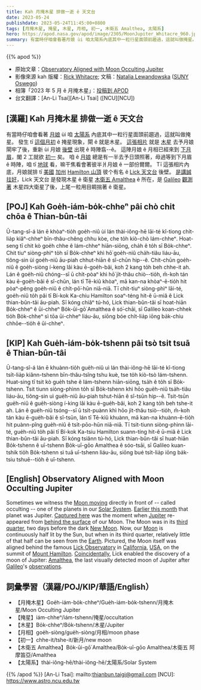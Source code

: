 ```yaml
---
title: Kah 月掩木星 排做一逝 ê 天文台
date: 2023-05-24
publishdate: 2023-05-24T11:45:00+0800
tags: [月掩木星, 掩星, 木星, 月相, 初一, 木衛五 Amalthea, 太陽系]
hero: https://apod.nasa.gov/apod/image/2305/MoonJupiter_Whitacre_960.jpg
summary: 有當時仔咱會看著月娘 ùi 咱太陽系內底其中一粒行星面頭前趨過，這就叫做掩星。
---
```


{{% apod %}}

- 原始文章：[Observatory Aligned with Moon Occulting Jupiter](https://apod.nasa.gov/apod/ap230524.html)
- 影像來源 kah 版權：[Rick Whitacre](https://www.flickr.com/photos/ricoshanchez/); 文稿：[Natalia Lewandowska](https://www.oswego.edu/physics/natalia-lewandowska) ([SUNY Oswego](https://www.oswego.edu/physics/))
- 相簿「2023 年 5 月 ê 月掩木星」：[投稿到 APOD](https://www.facebook.com/media/set/?set=a.228700059858579&type=3)
- 台文翻譯：[An-Li Tsai][An-Li Tsai] ([NCU][NCU])

## [漢羅] Kah 月掩木星 排做一逝 ê 天文台
有當時仔咱會看著 [月娘][Moon moving] ùi 咱 [太陽系][Solar System] 內底其中一粒行星面頭前趨過，這就叫做掩星。
發生 tī [這個月初][Earlier this month] ê 掩星現象，閘 ê 就是木星。
[這張相片][Captured here] 就是 [木星][Jupiter] 去予月娘閘牢了後，重新 ùi 月娘 [後壁][behind the surface] 出現 ê 時陣翕--ê。
這陣月娘 ê 月相已經來到 [下月眉][third quarter]，閣 2 工就欲 [初一][New Moon] 矣。
咱 ê [月娘][Moon] 總是有一半去予日頭照著，毋過等到下月眉 ê 時陣，咱 tī [地球][Earth] 看，嘛干焦看會著彼半爿月娘 ê 一部份爾爾。
Tī 這張相片內底，月娘就排 tī [美國][USA] [加州][California] [Hamilton 山頂][Mount Hamilton] 彼个有名 ê [Lick 天文台][Lick Observatory] 後壁。
[是講誠拄好][Coincidentally]，Lick 天文台 是發現木星 ê 衛星 [木衛五 Amalthea][Amalthea] ê 所在，是 [Galileo][Galileo] [觀測著][observations] 木星四大衛星了後，上尾一粒用目睭揣著 ê 衛星。

## [POJ] Kah Goe̍h-iám-bo̍k-chheⁿ pâi chò chi̍t chōa ê Thian-bûn-tâi
Ū-tang-sî-á lán ē khòaⁿ-tio̍h goe̍h-niû ùi lán thài-iông-hē lāi-té kî-tiong chi̍t-lia̍p kiâⁿ-chheⁿ bīn-thâu-chêng chhu kòe, che to̍h kiò-chò Iám-chheⁿ.
Hoat-seng tī chit kò goe̍h chhe ê Iám-chheⁿ hiān-siōng, cha̍h ê to̍h sī Bo̍k-chheⁿ.
Chit tiuⁿ siòng-phìⁿ to̍h sī Bo̍k-chheⁿ khì hō͘ goe̍h-niû cha̍h-tiâu liáu-āu, tiông-sin ùi goe̍h-niû āu-piah chhut-hiān ê sî-chūn hip--ê.
Chit-chūn goe̍h-niû ê goe̍h-siòng í-keng lâi kàu ē-goe̍h-bâi, koh 2 kang to̍h beh chhe-it ah.
Lán ê goe̍h-niû chóng--sī ū chi̍t-pòaⁿ khì hō͘ ji̍t-thâu chiò--tio̍h, m̄-koh tán kàu ē-goe̍h-bâi ê sî-chūn, lán tī Tē-kiû khòaⁿ, mā kan-na khòaⁿ-ē-tio̍h hit pòaⁿ-pêng goe̍h-niû ê chi̍t-pō͘-hūn niā-niā.
Tī chit-tiuⁿ siòng-phìⁿ lāi-té, goe̍h-niû to̍h pâi tī Bí-kok Ka-chiu Hamilton soaⁿ-téng hit-ê ū-miâ ê Lick thian-bûn-tâi āu-piah.
Sī kóng chiâⁿ tú-hó, Lick thian-bûn-tâi sī hoat-hiān Bo̍k-chheⁿ ê ūi-chheⁿ Bo̍k-ūi-gō͘ Amalthea ê só͘-chāi, sī Galileo koan-chhek tio̍h Bo̍k-chheⁿ sì tōa ūi-chheⁿ liáu-āu, siōng bóe chi̍t-lia̍p iōng ba̍k-chiu chhōe--tio̍h ê ūi-chheⁿ.

## [KIP] Kah Gue̍h-iám-bo̍k-tshenn pâi tsò tsi̍t tsuā ê Thian-bûn-tâi
Ū-tang-sî-á lán ē khuànn-tio̍h gue̍h-niû uì lán thài-iông-hē lāi-té kî-tiong tsi̍t-lia̍p kiânn-tshenn bīn-thâu-tsîng tshu kuè, tse to̍h kiò-tsò Iám-tshenn.
Huat-sing tī tsit kò gue̍h tshe ê Iám-tshenn hiān-siōng, tsa̍h ê to̍h sī Bo̍k-tshenn.
Tsit tiunn siòng-phìnn to̍h sī Bo̍k-tshenn khì hōo gue̍h-niû tsa̍h-tiâu liáu-āu, tiông-sin uì gue̍h-niû āu-piah tshut-hiān ê sî-tsūn hip--ê.
Tsit-tsūn gue̍h-niû ê gue̍h-siòng í-king lâi kàu ē-gue̍h-bâi, koh 2 kang to̍h beh tshe-it ah.
Lán ê gue̍h-niû tsóng--sī ū tsi̍t-puànn khì hōo ji̍t-thâu tsiò--tio̍h, m̄-koh tán kàu ē-gue̍h-bâi ê sî-tsūn, lán tī Tē-kiû khuànn, mā kan-na khuànn-ē-tio̍h hit puànn-pîng gue̍h-niû ê tsi̍t-pōo-hūn niā-niā.
Tī tsit-tiunn siòng-phìnn lāi-té, gue̍h-niû to̍h pâi tī Bí-kok Ka-tsiu Hamilton suann-tíng hit-ê ū-miâ ê Lick thian-bûn-tâi āu-piah.
Sī kóng tsiânn tú-hó, Lick thian-bûn-tâi sī huat-hiān Bo̍k-tshenn ê uī-tshenn Bo̍k-uī-gōo Amalthea ê sóo-tsāi, sī Galileo kuan-tshik tio̍h Bo̍k-tshenn sì tuā uī-tshenn liáu-āu, siōng bué tsi̍t-lia̍p iōng ba̍k-tsiu tshuē--tio̍h ê uī-tshenn.

## [English] Observatory Aligned with Moon Occulting Jupiter
Sometimes we witness the [Moon moving][Moon moving] directly in front of -- called occulting -- one of the planets in our [Solar System][Solar System].
[Earlier this month][Earlier this month] that planet was Jupiter.
[Captured here][Captured here] was the moment when [Jupiter][Jupiter] re-appeared from [behind the surface][behind the surface] of our Moon.
The Moon was in its [third quarter][third quarter], two days before the dark [New Moon][New Moon].
Now, our [Moon][Moon] is continuously half lit by the Sun, but when in its third quarter, relatively little of that half can be seen from the [Earth][Earth].
Pictured, the Moon itself was aligned behind the famous [Lick Observatory][Lick Observatory] in [California][California], [USA][USA], on the summit of [Mount Hamilton][Mount Hamilton].
[Coincidentally][Coincidentally], Lick enabled the discovery of a moon of Jupiter: [Amalthea][Amalthea], the last visually detected moon of Jupiter after [Galileo][Galileo]'s [observations][observations].

## 詞彙學習（漢羅/POJ/KIP/華語/English）
- 【月掩木星】Goe̍h-iám-bo̍k-chheⁿ/Gue̍h-iám-bo̍k-tshenn/月掩木星/Moon Occulting Jupiter
- 【掩星】iám-chheⁿ/iám-tshenn/掩星/occultation
- 【木星】Bo̍k-chheⁿ/Bo̍k-tshenn/木星/Jupiter
- 【月相】goe̍h-siòng/gue̍h-siòng/月相/moon phase
- 【初一】chhe-it/tshe-it/新月/new moon
- 【木衛五 Amalthea】Bo̍k-ūi-gō͘ Amalthea/Bo̍k-uī-gōo Amalthea/木衛五 阿摩笛亞/Amalthea
- 【太陽系】thài-iông-hē/thài-iông-hē/太陽系/Solar System

{{% /apod %}}
[An-Li Tsai]: mailto:thianbun.taigi@gmail.com
[NCU]: https://www.astro.ncu.edu.tw

[copyright]: https://apod.nasa.gov/apod/fap/lib/about_apod.html#srapply
[License]: https://creativecommons.org/licenses/by/2.0/

[Moon moving]:https://moon.nasa.gov/moon-in-motion/moon-phases/
[Solar System]:https://solarsystem.nasa.gov/solar-system/our-solar-system/overview/
[Earlier this month]:https://www.facebook.com/media/set/?set=a.228700059858579&type=3
[Captured here]:https://www.flickr.com/photos/ricoshanchez/52905094949/in/pool-apods/
[Jupiter]:https://solarsystem.nasa.gov/planets/jupiter/overview/
[behind the surface]:https://apod.nasa.gov/apod/ap220227.html
[third quarter]:https://solarsystem.nasa.gov/moons/earths-moon/lunar-phases-and-eclipses/
[New Moon]:https://apod.nasa.gov/apod/ap220725.html
[Moon]:https://en.wikipedia.org/wiki/Moon
[Earth]:https://en.wikipedia.org/wiki/Earth
[Lick Observatory]:https://www.lickobservatory.org/
[California]:https://en.wikipedia.org/wiki/California
[USA]:https://en.wikipedia.org/wiki/United_States
[Mount Hamilton]:https://youtu.be/fbU2OUEkasc
[Coincidentally]:https://i.pinimg.com/originals/d6/dc/8b/d6dc8b1771b697ff2992982482911274.jpg
[Amalthea]:https://solarsystem.nasa.gov/moons/jupiter-moons/amalthea/in-depth/
[Galileo]:https://www.rmg.co.uk/stories/topics/what-did-galileo-discover
[observations]:https://solarsystem.nasa.gov/news/307/galileos-observations-of-the-moon-jupiter-venus-and-the-sun/


